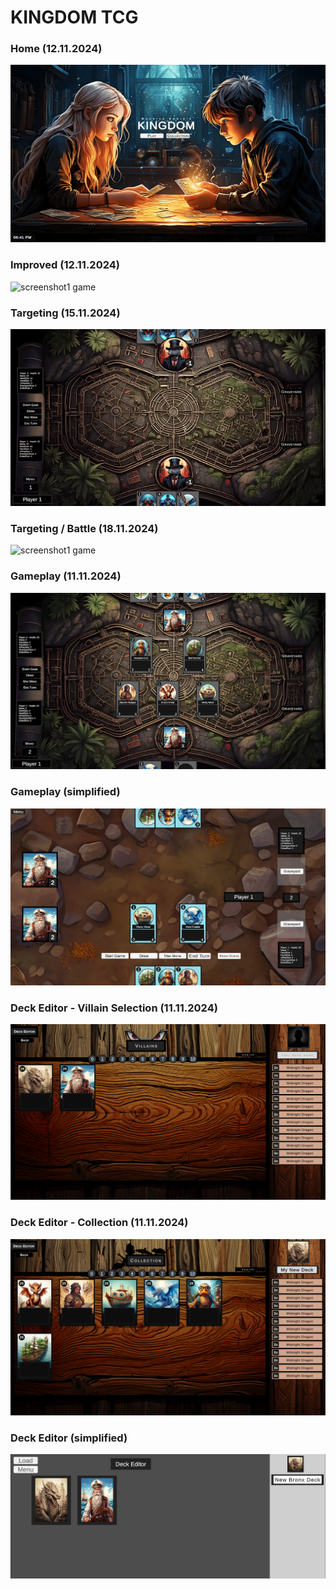 
<h1>KINGDOM TCG</h1>

<h3>Home (12.11.2024)</h3>

![screenshot1 game](scene_transition.gif)

<h3>Improved (12.11.2024)</h3>

![screenshot1 game](gif_collection.gif)


<h3>Targeting (15.11.2024)</h3>

![screenshot1 game](gif_targeting.gif)


<h3>Targeting / Battle (18.11.2024) </h3>

![screenshot1 game](gif_battle.gif)

<h3>Gameplay (11.11.2024) </h3>

![screenshot2 game](screen_gameplay2.png)

<h3>Gameplay (simplified)</h3>

![screenshot2 game](screen.png)


<h3>Deck Editor - Villain Selection (11.11.2024)</h3>

![screenshot2 game](screen_deckbuilder3.png)


<h3>Deck Editor - Collection (11.11.2024) </h3>

![screenshot2 game](screen_deckbuilder4.png)


<h3>Deck Editor (simplified)</h3>

![screenshot2 game](screen2.png)
